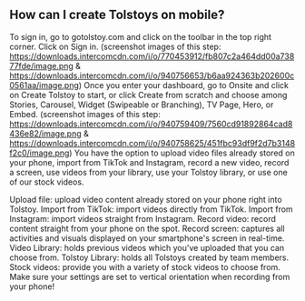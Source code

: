 ## How can I create Tolstoys on mobile?

To sign in, go to gotolstoy.com and click on the toolbar in the top right corner. Click on Sign in. (screenshot images of this step: https://downloads.intercomcdn.com/i/o/770453912/fb807c2a464dd00a73877fde/image.png & https://downloads.intercomcdn.com/i/o/940756653/b6aa924363b202600c0561aa/image.png) 
Once you enter your dashboard, go to Onsite and click on Create Tolstoy to start, or click Create from scratch and choose among Stories, Carousel, Widget (Swipeable or Branching), TV Page, Hero, or Embed. (screenshot images of this step: https://downloads.intercomcdn.com/i/o/940759409/7560cd91892864cad8436e82/image.png & https://downloads.intercomcdn.com/i/o/940758625/451fbc93df9f2d7b3148f2c0/image.png) 
You have the option to upload video files already stored on your phone, import from TikTok and Instagram, record a new video, record a screen, use videos from your library, use your Tolstoy library, or use one of our stock videos. 

​Upload file: upload video content already stored on your phone right into Tolstoy.
Import from TikTok: import videos directly from TikTok.
Import from Instagram: import videos straight from Instagram.
Record video: record content straight from your phone on the spot.
Record screen: captures all activities and visuals displayed on your smartphone's screen in real-time.
​Video Library: holds previous videos which you've uploaded that you can choose from.
Tolstoy Library: holds all Tolstoys created by team members.
​Stock videos: provide you with a variety of stock videos to choose from.
​
Make sure your settings are set to vertical orientation when recording from your phone!
​

